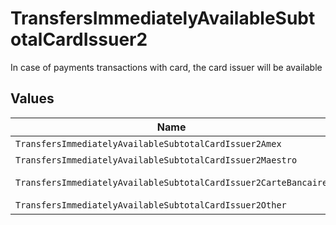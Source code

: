 # TransfersImmediatelyAvailableSubtotalCardIssuer2

In case of payments transactions with card, the card issuer will be available


## Values

| Name                                                            | Value                                                           |
| --------------------------------------------------------------- | --------------------------------------------------------------- |
| `TransfersImmediatelyAvailableSubtotalCardIssuer2Amex`          | amex                                                            |
| `TransfersImmediatelyAvailableSubtotalCardIssuer2Maestro`       | maestro                                                         |
| `TransfersImmediatelyAvailableSubtotalCardIssuer2CarteBancaire` | carte-bancaire                                                  |
| `TransfersImmediatelyAvailableSubtotalCardIssuer2Other`         | other                                                           |